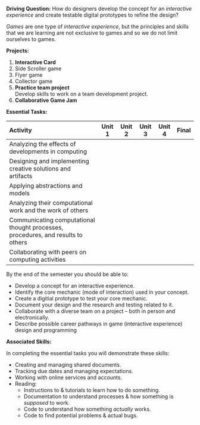 **Driving Question:** How do designers develop the concept for an *interactive experience* and create testable digital prototypes to refine the design?

*Games* are one type of *interactive experience*, but the principles and skills that we are learning are not exclusive to games and so we do not limit ourselves to games.

**Projects:**

1. **Interactive Card**
1. Side Scroller game
1. Flyer game
1. Collector game
1. **Practice team project**  
Develop skills to work on a team development project.
1. **Collaborative Game Jam**

**Essential Tasks:**

| Activity | Unit 1 | Unit 2 | Unit 3 | Unit 4 | Final |
| :---     | :---:  | :---:  | :---:  | :---:  | :---: |
| Analyzing the effects of developments in computing
| Designing and implementing creative solutions and artifacts
| Applying abstractions and models
| Analyzing their computational work and the work of others
| Communicating computational thought processes, procedures, and results to others
| Collaborating with peers on computing activities

By the end of the semester you should be able to:

* Develop a concept for an interactive experience.
* Identify the core mechanic (mode of interaction) used in your concept.
* Create a digitial prototype to test your core mechanic.
* Document your design and the research and testing related to it.
* Collaborate with a diverse team on a project – both in person and electronically.
* Describe possible career pathways in game (interactive experience) design and programming

**Associated Skills:**

In completing the essential tasks you will demonstrate these skills:

* Creating and managing shared documents.
* Tracking due dates and managing expectations.
* Working with online services and accounts.
* Reading:
  - Instructions to & tutorials to learn how to do something.
  - Documentation to understand processes & how something is *supposed* to work.
  - Code to understand how something *actually* works.
  - Code to find potential problems & actual bugs.
